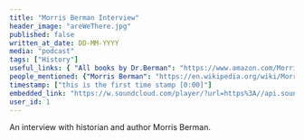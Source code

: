 ```yaml
---
title: "Morris Berman Interview"
header_image: "areWeThere.jpg"
published: false
written_at_date: DD-MM-YYYY
media: "podcast"
tags: ["History"]
useful_links: { "All books by Dr.Berman": "https://www.amazon.com/Morris-Berman/e/B01A5TNV7Y" }
people_mentioned: {"Morris Berman": "https://en.wikipedia.org/wiki/Morris_Berman"}
timestamp: ["this is the first time stamp [0:00]"]
embedded_link: "https://w.soundcloud.com/player/?url=https%3A//api.soundcloud.com/tracks/332969831"
user_id: 1
---
```

An interview with historian and author Morris Berman.

